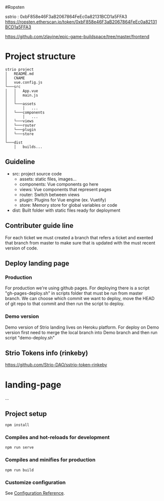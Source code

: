 #Ropsten

sstrio : 0xbF858e46F3aB2067864FeEc0a82131BCD1a5FFA3
https://ropsten.etherscan.io/token/0xbF858e46F3aB2067864FeEc0a82131BCD1a5FFA3

https://github.com/zlayine/epic-game-buildspace/tree/master/frontend


# Project structure

```
strio project
│   README.md
│   CNAME
│   vue.config.js
└───src
│   │   App.vue
│   │   main.js
│   │
│   └───assets
│       │   ...
│   └───components
│       │   ...
│   └───views
│   └───router
│   └───plugin
│   └───store
│   
└───dist
    │   builds...
```

## Guideline
<ul>
    <li>
        src: project source code
        <ul>
            <li>assets: static files, images...</li>
            <li>components: Vue components go here</li>
            <li>views: Vue components that represent pages</li>
            <li>router: Switch between views</li>
            <li>plugin: Plugins for Vue engine (ex. Vuetify)</li>
            <li>store: Memory store for global variables or code</li>
        </ul>
    </li>
    <li>dist: Built folder with static files ready for deployment</li>
</ul>

## Contributer guide line

For each ticket we must created a branch that refers a ticket and exented that branch from master to make sure that is updated with the must recent version of code.


## Deploy landing page

### Production

For production we're using github pages. For deploying there is a script "gh-pages-deploy.sh" in scripts folder that must be run from master branch. We can choose which commit we want to deploy, move the HEAD of git repo to that commit and then run the script to deploy.

### Demo version

Demo version of Strio landing lives on Heroku platform. For deploy on Demo version first need to merge the local branch into Demo branch and then run script "demo-deploy.sh"


## Strio Tokens info (rinkeby)

https://github.com/Strio-DAO/sstrio-token-rinkeby


# landing-page
...

## Project setup
```
npm install
```

### Compiles and hot-reloads for development
```
npm run serve
```

### Compiles and minifies for production
```
npm run build
```

### Customize configuration
See [Configuration Reference](https://cli.vuejs.org/config/).
